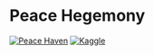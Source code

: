 # Peace Hegemony

[![Peace Haven](https://img.shields.io/badge/-%F0%9F%8C%90%20Peace%20Haven-%23fda834?style=for-the-badge)](https://tornacyclo.github.io/peacehaven.github.io/)
[![Kaggle](https://img.shields.io/badge/Kaggle-20BEFF?style=for-the-badge&logo=Kaggle&logoColor=white)](https://www.kaggle.com/peacehegemony)
